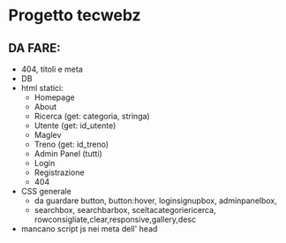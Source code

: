 # Progetto tecwebz
## DA FARE:
* 404, titoli e meta
* DB
* html statici:
	* Homepage
	* About
	* Ricerca (get: categoria, stringa)
	* Utente (get: id_utente)
	* Maglev
	* Treno (get: id_treno)
	* Admin Panel (tutti)
	* Login 
	* Registrazione
	* 404
* CSS generale
    * da guardare button, button:hover, loginsignupbox, adminpanelbox, 
    * searchbox, searchbarbox, sceltacategoriericerca, rowconsigliate,clear,responsive,gallery,desc
* mancano script js nei meta dell' head
